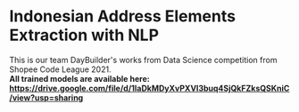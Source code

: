 # Indonesian Address Elements Extraction with NLP
This is our team DayBuilder's works from Data Science competition from Shopee Code League 2021.  
**All trained models are available here: https://drive.google.com/file/d/1IaDkMDyXvPXVl3buq4SjQkFZksQSKniC/view?usp=sharing**
